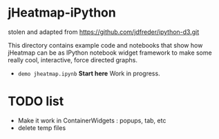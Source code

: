 jHeatmap-iPython
==================

stolen and adapted from https://github.com/jdfreder/ipython-d3.git

This directory contains example code and notebooks that show how jHeatmap can be as
IPython notebook widget framework to make some really cool, interactive, force directed graphs.


- `demo jheatmap.ipynb`
  **Start here** Work in progress.

TODO list
===============
 - Make it work in ContainerWidgets : popups, tab, etc
 - delete temp files
